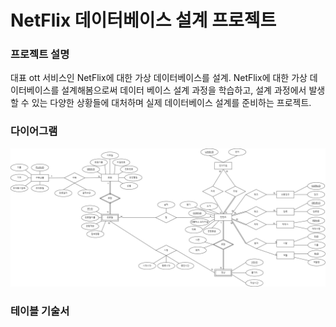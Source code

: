 # NetFlix 데이터베이스 설계 프로젝트

### 프로젝트 설명

  대표 ott 서비스인 NetFlix에 대한 가상 데이터베이스를 설계. NetFlix에 대한 가상 데이터베이스를 설계해봄으로써 데이터 베이스 설계 과정을 학습하고, 설계 과정에서 발생할 수 있는 다양한 상황들에 대처하며 실제 데이터베이스 설계를 준비하는 프로젝트.

### 다이어그램
  ![다이어그램](https://github.com/taeyang0206/DataBase_Design_2021/blob/main/%5B%EC%B5%9C%EC%A2%85%EB%B0%9C%ED%91%9C%5D%20ER%EB%8B%A4%EC%9D%B4%EC%96%B4%EA%B7%B8%EB%9E%A8.drawio.png)

### 테이블 기술서


